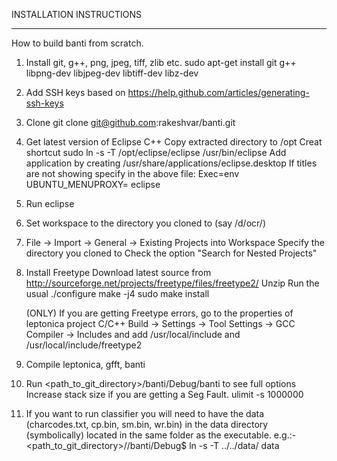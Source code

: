 INSTALLATION INSTRUCTIONS
------------ ------------

How to build banti from scratch.

1) Install git, g++, png, jpeg, tiff, zlib etc.
	sudo apt-get install git g++ libpng-dev libjpeg-dev libtiff-dev libz-dev

2) Add SSH keys based on 
	https://help.github.com/articles/generating-ssh-keys

3) Clone
	git clone git@github.com:rakeshvar/banti.git

4) Get latest version of Eclipse C++
	Copy extracted directory to /opt
	Creat shortcut
		sudo ln -s -T /opt/eclipse/eclipse /usr/bin/eclipse
	Add application by creating /usr/share/applications/eclipse.desktop
	If titles are not showing specify in the above file:
		Exec=env UBUNTU_MENUPROXY= eclipse

5) Run eclipse

6) Set workspace to the directory you cloned to (say /d/ocr/)

7) File -> Import -> General -> Existing Projects into Workspace
	Specify the directory you cloned to 
	Check the option "Search for Nested Projects"

8) Install Freetype
	Download latest source from 
		http://sourceforge.net/projects/freetype/files/freetype2/
	Unzip 
	Run the usual
		./configure
		make -j4 
		sudo make install
	
	(ONLY) If you are getting Freetype errors, go to the properties of leptonica project
		C/C++ Build ->  Settings   -> Tool Settings -> GCC Compiler -> Includes 
	and add /usr/local/include and /usr/local/include/freetype2

9) Compile leptonica, gfft, banti

10) Run <path_to_git_directory>/banti/Debug/banti to see full options
	Increase stack size if you are getting a Seg Fault. 
		ulimit -s 1000000

11) If you want to run classifier you will need to have the data 
    (charcodes.txt, cp.bin, sm.bin, wr.bin) in the data directory 
    (symbolically) located in the same folder as the executable. 
    e.g.:- <path_to_git_directory>//banti/Debug$ ln -s -T ../../data/ data
